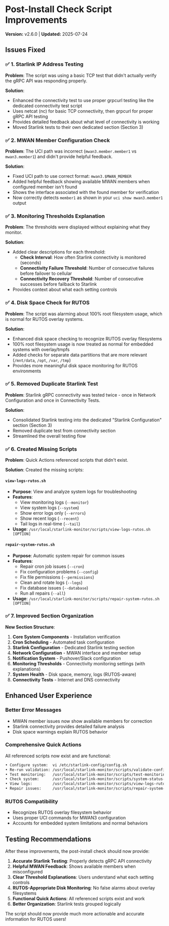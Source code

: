 # Post-Install Check Script Improvements

**Version:** v2.6.0 | **Updated:** 2025-07-24

## Issues Fixed

### ✅ **1. Starlink IP Address Testing**

**Problem**: The script was using a basic TCP test that didn't actually verify the gRPC API was responding properly.

**Solution**:

- Enhanced the connectivity test to use proper grpcurl testing like the dedicated connectivity test script
- Uses netcat (nc) for basic TCP connectivity, then grpcurl for proper gRPC API testing
- Provides detailed feedback about what level of connectivity is working
- Moved Starlink tests to their own dedicated section (Section 3)

### ✅ **2. MWAN Member Configuration Check**

**Problem**: The UCI path was incorrect (`mwan3.member.member1` vs `mwan3.member1`) and didn't provide helpful feedback.

**Solution**:

- Fixed UCI path to use correct format: `mwan3.$MWAN_MEMBER`
- Added helpful feedback showing available MWAN members when configured member isn't found
- Shows the interface associated with the found member for verification
- Now correctly detects `member1` as shown in your `uci show mwan3.member1` output

### ✅ **3. Monitoring Thresholds Explanation**

**Problem**: The thresholds were displayed without explaining what they monitor.

**Solution**:

- Added clear descriptions for each threshold:
  - **Check Interval**: How often Starlink connectivity is monitored (seconds)
  - **Connectivity Failure Threshold**: Number of consecutive failures before failover to cellular
  - **Connectivity Recovery Threshold**: Number of consecutive successes before failback to Starlink
- Provides context about what each setting controls

### ✅ **4. Disk Space Check for RUTOS**

**Problem**: The script was alarming about 100% root filesystem usage, which is normal for RUTOS overlay systems.

**Solution**:

- Enhanced disk space checking to recognize RUTOS overlay filesystems
- 100% root filesystem usage is now treated as normal for embedded systems with overlay/tmpfs
- Added checks for separate data partitions that are more relevant (`/mnt/data`, `/opt`, `/var`, `/tmp`)
- Provides more meaningful disk space monitoring for RUTOS environments

### ✅ **5. Removed Duplicate Starlink Test**

**Problem**: Starlink gRPC connectivity was tested twice - once in Network Configuration and once in Connectivity Tests.

**Solution**:

- Consolidated Starlink testing into the dedicated "Starlink Configuration" section (Section 3)
- Removed duplicate test from connectivity section
- Streamlined the overall testing flow

### ✅ **6. Created Missing Scripts**

**Problem**: Quick Actions referenced scripts that didn't exist.

**Solution**: Created the missing scripts:

#### `view-logs-rutos.sh`

- **Purpose**: View and analyze system logs for troubleshooting
- **Features**:
  - View monitoring logs (`--monitor`)
  - View system logs (`--system`)
  - Show error logs only (`--errors`)
  - Show recent logs (`--recent`)
  - Tail logs in real-time (`--tail`)
- **Usage**: `/usr/local/starlink-monitor/scripts/view-logs-rutos.sh [OPTION]`

#### `repair-system-rutos.sh`

- **Purpose**: Automatic system repair for common issues
- **Features**:
  - Repair cron job issues (`--cron`)
  - Fix configuration problems (`--config`)
  - Fix file permissions (`--permissions`)
  - Clean and rotate logs (`--logs`)
  - Fix database issues (`--database`)
  - Run all repairs (`--all`)
- **Usage**: `/usr/local/starlink-monitor/scripts/repair-system-rutos.sh [OPTION]`

### ✅ **7. Improved Section Organization**

**New Section Structure**:

1. **Core System Components** - Installation verification
2. **Cron Scheduling** - Automated task configuration
3. **Starlink Configuration** - Dedicated Starlink testing section
4. **Network Configuration** - MWAN interface and member setup
5. **Notification System** - Pushover/Slack configuration
6. **Monitoring Thresholds** - Connectivity monitoring settings (with explanations)
7. **System Health** - Disk space, memory, logs (RUTOS-aware)
8. **Connectivity Tests** - Internet and DNS connectivity

## Enhanced User Experience

### **Better Error Messages**

- MWAN member issues now show available members for correction
- Starlink connectivity provides detailed failure analysis
- Disk space warnings explain RUTOS behavior

### **Comprehensive Quick Actions**

All referenced scripts now exist and are functional:

```bash
• Configure system:  vi /etc/starlink-config/config.sh
• Re-run validation: /usr/local/starlink-monitor/scripts/validate-config-rutos.sh
• Test monitoring:   /usr/local/starlink-monitor/scripts/test-monitoring-rutos.sh
• Check system:      /usr/local/starlink-monitor/scripts/system-status-rutos.sh
• View logs:         /usr/local/starlink-monitor/scripts/view-logs-rutos.sh
• Repair issues:     /usr/local/starlink-monitor/scripts/repair-system-rutos.sh
```

### **RUTOS Compatibility**

- Recognizes RUTOS overlay filesystem behavior
- Uses proper UCI commands for MWAN3 configuration
- Accounts for embedded system limitations and normal behaviors

## Testing Recommendations

After these improvements, the post-install check should now provide:

1. **Accurate Starlink Testing**: Properly detects gRPC API connectivity
2. **Helpful MWAN Feedback**: Shows available members when misconfigured
3. **Clear Threshold Explanations**: Users understand what each setting controls
4. **RUTOS-Appropriate Disk Monitoring**: No false alarms about overlay filesystems
5. **Functional Quick Actions**: All referenced scripts exist and work
6. **Better Organization**: Starlink tests grouped logically

The script should now provide much more actionable and accurate information for RUTOS users!

